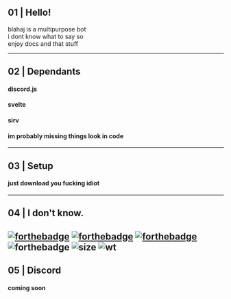 ## 01 | Hello!
blahaj is a multipurpose bot\
i dont know what to say so\
enjoy docs and that stuff

---
## 02 | Dependants
#### discord.js
#### svelte
#### sirv
#### im probably missing things look in code
---
## 03 | Setup
#### just download you fucking idiot
---
## 04 | I don't know.
[![forthebadge](https://forthebadge.com/images/badges/does-not-contain-msg.svg)](https://forthebadge.com) [![forthebadge](https://forthebadge.com/images/badges/for-sharks.svg)](https://forthebadge.com) [![forthebadge](https://forthebadge.com/images/badges/made-with-javascript.svg)](https://forthebadge.com) ![forthebadge](https://forthebadge.com/images/badges/open-source.svg) ![size](https://img.shields.io/github/languages/code-size/mintxshi/blahaj?color=9cf&style=for-the-badge) ![wt](https://img.shields.io/github/commit-activity/m/mintxshi/blahaj?color=9cf&label=worktime&style=for-the-badge)
---
## 05 | Discord
#### **coming soon**
